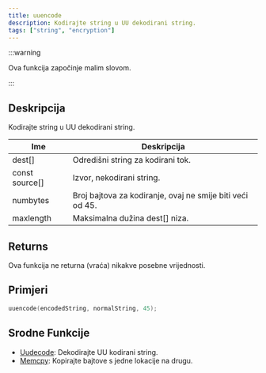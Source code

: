 ```yaml
---
title: uuencode
description: Kodirajte string u UU dekodirani string.
tags: ["string", "encryption"]
---
```


:::warning

Ova funkcija započinje malim slovom.

:::

## Deskripcija

Kodirajte string u UU dekodirani string.

| Ime            | Deskripcija                                               |
| -------------- | --------------------------------------------------------- |
| dest[]         | Odredišni string za kodirani tok.                         |
| const source[] | Izvor, nekodirani string.                                 |
| numbytes       | Broj bajtova za kodiranje, ovaj ne smije biti veći od 45. |
| maxlength      | Maksimalna dužina dest[] niza.                            |

## Returns

Ova funkcija ne returna (vraća) nikakve posebne vrijednosti.

## Primjeri

```c
uuencode(encodedString, normalString, 45);
```

## Srodne Funkcije

- [Uudecode](Uudecode): Dekodirajte UU kodirani string.
- [Memcpy](Memcpy): Kopirajte bajtove s jedne lokacije na drugu.
